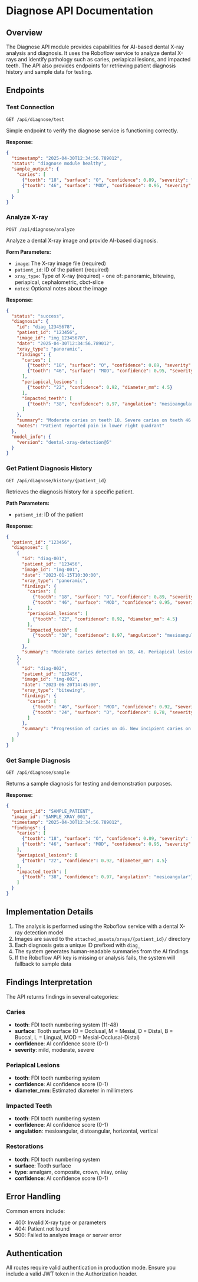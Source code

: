 # Diagnose API Documentation

## Overview

The Diagnose API module provides capabilities for AI-based dental X-ray analysis and diagnosis. It uses the Roboflow service to analyze dental X-rays and identify pathology such as caries, periapical lesions, and impacted teeth. The API also provides endpoints for retrieving patient diagnosis history and sample data for testing.

## Endpoints

### Test Connection

```
GET /api/diagnose/test
```

Simple endpoint to verify the diagnose service is functioning correctly.

**Response:**
```json
{
  "timestamp": "2025-04-30T12:34:56.789012",
  "status": "diagnose module healthy",
  "sample_output": {
    "caries": [
      {"tooth": "18", "surface": "O", "confidence": 0.89, "severity": "moderate"},
      {"tooth": "46", "surface": "MOD", "confidence": 0.95, "severity": "severe"}
    ]
  }
}
```

### Analyze X-ray

```
POST /api/diagnose/analyze
```

Analyze a dental X-ray image and provide AI-based diagnosis.

**Form Parameters:**
- `image`: The X-ray image file (required)
- `patient_id`: ID of the patient (required)
- `xray_type`: Type of X-ray (required) - one of: panoramic, bitewing, periapical, cephalometric, cbct-slice
- `notes`: Optional notes about the image

**Response:**
```json
{
  "status": "success",
  "diagnosis": {
    "id": "diag_12345678",
    "patient_id": "123456",
    "image_id": "img_12345678",
    "date": "2025-04-30T12:34:56.789012",
    "xray_type": "panoramic",
    "findings": {
      "caries": [
        {"tooth": "18", "surface": "O", "confidence": 0.89, "severity": "moderate"},
        {"tooth": "46", "surface": "MOD", "confidence": 0.95, "severity": "severe"}
      ],
      "periapical_lesions": [
        {"tooth": "22", "confidence": 0.92, "diameter_mm": 4.5}
      ],
      "impacted_teeth": [
        {"tooth": "38", "confidence": 0.97, "angulation": "mesioangular"}
      ]
    },
    "summary": "Moderate caries on teeth 18. Severe caries on teeth 46. Periapical lesions detected on teeth 22. Impacted teeth: 38.",
    "notes": "Patient reported pain in lower right quadrant"
  },
  "model_info": {
    "version": "dental-xray-detection@5"
  }
}
```

### Get Patient Diagnosis History

```
GET /api/diagnose/history/{patient_id}
```

Retrieves the diagnosis history for a specific patient.

**Path Parameters:**
- `patient_id`: ID of the patient

**Response:**
```json
{
  "patient_id": "123456",
  "diagnoses": [
    {
      "id": "diag-001",
      "patient_id": "123456",
      "image_id": "img-001",
      "date": "2023-01-15T10:30:00",
      "xray_type": "panoramic",
      "findings": {
        "caries": [
          {"tooth": "18", "surface": "O", "confidence": 0.89, "severity": "moderate"},
          {"tooth": "46", "surface": "MOD", "confidence": 0.95, "severity": "severe"}
        ],
        "periapical_lesions": [
          {"tooth": "22", "confidence": 0.92, "diameter_mm": 4.5}
        ],
        "impacted_teeth": [
          {"tooth": "38", "confidence": 0.97, "angulation": "mesioangular"}
        ]
      },
      "summary": "Moderate caries detected on 18, 46. Periapical lesion on 22."
    },
    {
      "id": "diag-002",
      "patient_id": "123456",
      "image_id": "img-002",
      "date": "2023-06-20T14:45:00",
      "xray_type": "bitewing",
      "findings": {
        "caries": [
          {"tooth": "46", "surface": "MOD", "confidence": 0.92, "severity": "severe"},
          {"tooth": "24", "surface": "D", "confidence": 0.78, "severity": "incipient"}
        ]
      },
      "summary": "Progression of caries on 46. New incipient caries on 24."
    }
  ]
}
```

### Get Sample Diagnosis

```
GET /api/diagnose/sample
```

Returns a sample diagnosis for testing and demonstration purposes.

**Response:**
```json
{
  "patient_id": "SAMPLE_PATIENT",
  "image_id": "SAMPLE_XRAY_001",
  "timestamp": "2025-04-30T12:34:56.789012",
  "findings": {
    "caries": [
      {"tooth": "18", "surface": "O", "confidence": 0.89, "severity": "moderate"},
      {"tooth": "46", "surface": "MOD", "confidence": 0.95, "severity": "severe"}
    ],
    "periapical_lesions": [
      {"tooth": "22", "confidence": 0.92, "diameter_mm": 4.5}
    ],
    "impacted_teeth": [
      {"tooth": "38", "confidence": 0.97, "angulation": "mesioangular"}
    ]
  }
}
```

## Implementation Details

1. The analysis is performed using the Roboflow service with a dental X-ray detection model
2. Images are saved to the `attached_assets/xrays/{patient_id}/` directory
3. Each diagnosis gets a unique ID prefixed with `diag_`
4. The system generates human-readable summaries from the AI findings
5. If the Roboflow API key is missing or analysis fails, the system will fallback to sample data

## Findings Interpretation

The API returns findings in several categories:

### Caries
- **tooth**: FDI tooth numbering system (11-48)
- **surface**: Tooth surface (O = Occlusal, M = Mesial, D = Distal, B = Buccal, L = Lingual, MOD = Mesial-Occlusal-Distal)
- **confidence**: AI confidence score (0-1)
- **severity**: mild, moderate, severe

### Periapical Lesions
- **tooth**: FDI tooth numbering system
- **confidence**: AI confidence score (0-1)
- **diameter_mm**: Estimated diameter in millimeters

### Impacted Teeth
- **tooth**: FDI tooth numbering system
- **confidence**: AI confidence score (0-1)
- **angulation**: mesioangular, distoangular, horizontal, vertical

### Restorations
- **tooth**: FDI tooth numbering system
- **surface**: Tooth surface
- **type**: amalgam, composite, crown, inlay, onlay
- **confidence**: AI confidence score (0-1)

## Error Handling

Common errors include:
- 400: Invalid X-ray type or parameters
- 404: Patient not found
- 500: Failed to analyze image or server error

## Authentication

All routes require valid authentication in production mode. Ensure you include a valid JWT token in the Authorization header. 